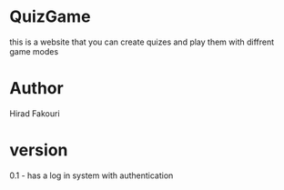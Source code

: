 # QuizGame
this is a website that you can create quizes and play them with diffrent game modes

# Author 
Hirad Fakouri

# version
0.1 - has a log in system with authentication